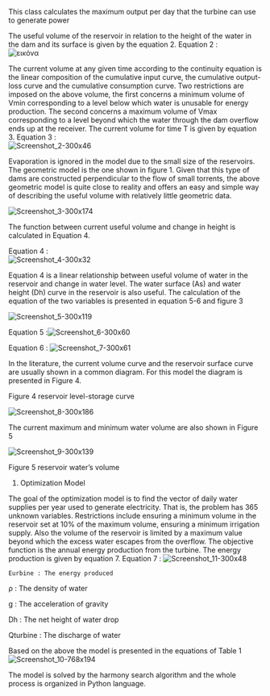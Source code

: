 This class calculates the maximum output per day that the turbine can use to generate power

The useful volume of the reservoir in relation to the height of the water in the dam and its surface is given by the equation 2.
Equation 2 : 	
![εικόνα](https://github.com/diamontkarakat/GRecoDam/assets/72194340/c3108277-f656-49ad-ac18-454a7c7cc32f)


The current volume at any given time according to the continuity equation is the linear composition of the cumulative input curve, the cumulative output-loss curve and the cumulative consumption curve. Two restrictions are imposed on the above volume, the first concerns a minimum volume of Vmin corresponding to a level below which water is unusable for energy production. The second concerns a maximum volume of Vmax corresponding to a level beyond which the water through the dam overflow ends up at the receiver. The current volume for time T is given by equation 3.
Equation 3 : 	
![Screenshot_2-300x46](https://github.com/diamontkarakat/GRecoDam/assets/72194340/efc00edb-9409-48e1-bdf1-e556c95cd8a2)
 
Evaporation is ignored in the model due to the small size of the reservoirs. The geometric model is the one shown in figure 1. Given that this type of dams are constructed perpendicular to the flow of small torrents, the above geometric model is quite close to reality and offers an easy and simple way of describing the useful volume with relatively little geometric data.


![Screenshot_3-300x174](https://github.com/diamontkarakat/GRecoDam/assets/72194340/f2cf198e-e631-41f5-8ffe-f42629c64edf)

The function between current useful volume and change in height is calculated in Equation 4.

Equation 4 : 	
![Screenshot_4-300x32](https://github.com/diamontkarakat/GRecoDam/assets/72194340/83f04f8d-871b-4d1e-bb38-b9d0676c35e2)

Equation 4 is a linear relationship between useful volume of water in the reservoir and change in water level. The water surface (As) and water height (Dh) curve in the reservoir is also useful. The calculation of the equation of the two variables is presented in equation 5-6 and figure 3

![Screenshot_5-300x119](https://github.com/diamontkarakat/GRecoDam/assets/72194340/2f630c2d-1b15-4046-942c-ef285fdc094d)

Equation 5 :![Screenshot_6-300x60](https://github.com/diamontkarakat/GRecoDam/assets/72194340/0c0cba76-1f6e-4d1c-8f8c-207bdfa7ebb5)	

Equation 6 : ![Screenshot_7-300x61](https://github.com/diamontkarakat/GRecoDam/assets/72194340/720b9aaf-9fee-451f-b598-93577b28a65c)
	
In the literature, the current volume curve and the reservoir surface curve are usually shown in a common diagram. For this model the diagram is presented in Figure 4.


Figure 4 reservoir level-storage curve


![Screenshot_8-300x186](https://github.com/diamontkarakat/GRecoDam/assets/72194340/9c3f6896-2b30-4bcd-980f-e9f6ddaa5c8a)

The current maximum and minimum water volume are also shown in Figure 5


![Screenshot_9-300x139](https://github.com/diamontkarakat/GRecoDam/assets/72194340/0c9e72d4-31f6-4713-9fc3-8e2c5b47c562)

Figure 5 reservoir water’s volume
1.   Optimization Model

The goal of the optimization model is to find the vector of daily water supplies per year used to generate electricity. That is, the problem has 365 unknown variables. Restrictions include ensuring a minimum volume in the reservoir set at 10% of the maximum volume, ensuring a minimum irrigation supply. Also the volume of the reservoir is limited by a maximum value beyond which the excess water escapes from the overflow. The objective function is the annual energy production from the turbine. The energy production is given by equation 7.
Equation 7 : ![Screenshot_11-300x48](https://github.com/diamontkarakat/GRecoDam/assets/72194340/15c5f2fd-05ea-487e-badd-97d033318385)
	
	Εurbine : The energy produced

ρ        :  The density of water

g        :  The acceleration of gravity

Dh       : The net height of water drop

Qturbine     : The discharge of water

 

Based on the above the model is presented in the equations of Table 1
![Screenshot_10-768x194](https://github.com/diamontkarakat/GRecoDam/assets/72194340/1ad8589d-72ab-4a7f-be70-22a138cb6c96)

The model is solved by the harmony search algorithm and the whole process is organized in Python language.

